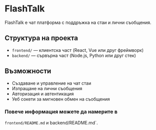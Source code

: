# FlashTalk

FlashTalk е чат платформа с поддръжка на стаи и лични съобщения.

## Структура на проекта
- `frontend/` — клиентска част (React, Vue или друг фреймворк)
- `backend/` — сървърна част (Node.js, Python или друг стек)

## Възможности
- Създаване и управление на чат стаи
- Изпращане на лични съобщения
- Авторизация и автентикация
- Уеб сокети за мигновен обмен на съобщения

### Повече информация можете да намерите в 
 `frontend/README.md` и backend/README.md`.
